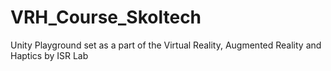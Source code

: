 # VRH_Course_Skoltech
Unity Playground set as a part of the Virtual Reality, Augmented Reality and Haptics by ISR Lab

